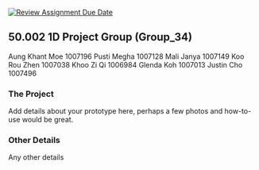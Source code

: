 [![Review Assignment Due Date](https://classroom.github.com/assets/deadline-readme-button-24ddc0f5d75046c5622901739e7c5dd533143b0c8e959d652212380cedb1ea36.svg)](https://classroom.github.com/a/5YTzVbxp)
## 50.002 1D Project Group (Group_34)

Aung Khant Moe  1007196 
Pusti Megha     1007128
Mali Janya      1007149
Koo Rou Zhen    1007038
Khoo Zi Qi      1006984
Glenda Koh      1007013
Justin Cho      1007496

### The Project

Add details about your prototype here, perhaps a few photos and how-to-use would be great.

### Other Details

Any other details
